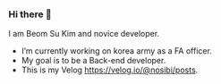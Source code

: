 ### Hi there 👋

I am Beom Su Kim and novice developer. 


- I’m currently working on korea army as a FA officer.
- My goal is to be a Back-end developer.
- This is my Velog https://velog.io/@nosibi/posts.
